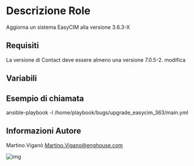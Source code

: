 Descrizione Role
=========
Aggiorna un sistema EasyCIM alla versione 3.6.3-X


Requisiti
------------
La versione di Contact deve essere almeno una versione 7.0.5-2.
modifica

Variabili
--------------


Esempio di chiamata
----------------

ansible-playbook -l <gruppo host> /home/playbook/bugs/upgrade_easycim_363/main.yml

Informazioni Autore
------------------

Martino.Viganò
Martino.Vigano@enghouse.com

![img](https://encrypted-tbn0.gstatic.com/images?q=tbn:ANd9GcR4bE2jR67jq7q7PQsfqnGxj3o5qAHJxnYRejJyQReOTupEAF381g)
